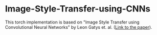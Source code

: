 # Image-Style-Transfer-using-CNNs

This torch implementation is based on "Image Style Transfer using Convolutional Neural Networks" by Leon Gatys et. al. ([Link to the paper](https://pdfs.semanticscholar.org/7568/d13a82f7afa4be79f09c295940e48ec6db89.pdf)).
